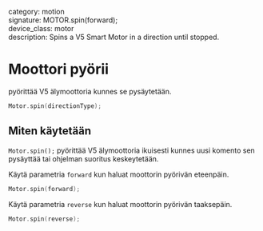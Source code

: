 category: motion  
signature: MOTOR.spin(forward);  
device_class: motor  
description: Spins a V5 Smart Motor in a direction until stopped.  

# Moottori pyörii

pyörittää V5 älymoottoria kunnes se pysäytetään.

```cpp
Motor.spin(directionType);
```

## Miten käytetään

`Motor.spin();` pyörittää V5 älymoottoria ikuisesti kunnes uusi komento sen pysäyttää tai ohjelman suoritus keskeytetään.

Käytä parametria `forward` kun haluat moottorin pyörivän eteenpäin.

```cpp
Motor.spin(forward);
```
Käytä parametria `reverse` kun haluat moottorin pyörivän taaksepäin.

```cpp
Motor.spin(reverse);
```

<advanced>
</advanced>